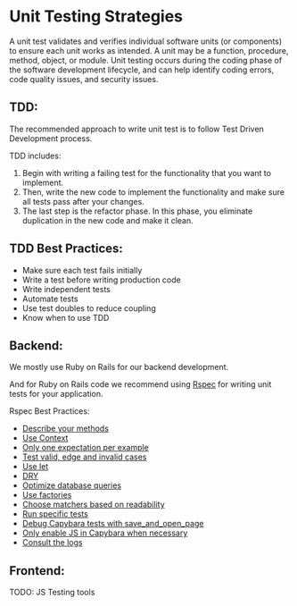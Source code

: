 # Unit Testing Strategies

A unit test validates and verifies individual software units (or components) to ensure each unit works as intended. A unit may be a function, procedure, method, object, or module. Unit testing occurs during the coding phase of the software development lifecycle, and can help identify coding errors, code quality issues, and security issues.

## TDD:

The recommended approach to write unit test is to follow Test Driven Development process.

TDD includes:

1. Begin with writing a failing test for the functionality that you want to implement.
2. Then, write the new code to implement the functionality and make sure all tests pass after your changes. 
3. The last step is the refactor phase. In this phase, you eliminate duplication in the new code and make it clean.

## TDD Best Practices:

- Make sure each test fails initially
- Write a test before writing production code
- Write independent tests
- Automate tests
- Use test doubles to reduce coupling
- Know when to use TDD

## Backend:

We mostly use Ruby on Rails for our backend development.

And for Ruby on Rails code we recommend using [Rspec](https://rspec.info/) for writing unit tests for your application.

Rspec Best Practices:

- [Describe your methods](https://github.com/abinoda/rspec-best-practices#describe-your-methods)
- [Use Context](https://github.com/abinoda/rspec-best-practices#use-context)
- [Only one expectation per example](https://github.com/abinoda/rspec-best-practices#only-one-expectation-per-example)
- [Test valid, edge and invalid cases](https://github.com/abinoda/rspec-best-practices#test-valid-edge-and-invalid-cases)
- [Use let](https://github.com/abinoda/rspec-best-practices#use-let)
- [DRY](https://github.com/abinoda/rspec-best-practices#dry)
- [Optimize database queries](https://github.com/abinoda/rspec-best-practices#optimize-database-queries)
- [Use factories](https://github.com/abinoda/rspec-best-practices#use-factories)
- [Choose matchers based on readability](https://github.com/abinoda/rspec-best-practices#choose-matchers-based-on-readability)
- [Run specific tests](https://github.com/abinoda/rspec-best-practices#run-specific-tests)
- [Debug Capybara tests with save_and_open_page](https://github.com/abinoda/rspec-best-practices#debug-capybara-tests-with-save_and_open_page)
- [Only enable JS in Capybara when necessary](https://github.com/abinoda/rspec-best-practices#only-enable-js-in-capybara-when-necessary)
- [Consult the logs](https://github.com/abinoda/rspec-best-practices#consult-the-logs)

## Frontend:

TODO: JS Testing tools
